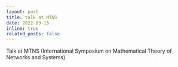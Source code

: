 ```yaml
---
layout: post
title: talk at MTNS
date: 2022-09-15
inline: true
related_posts: false
---
```


Talk at MTNS (International Symposium on Mathematical Theory of Networks and Systems).